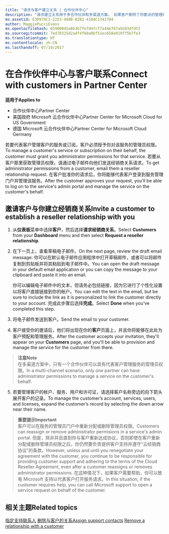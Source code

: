 ```yaml
---
title: "请求与客户建立关系 | 合作伙伴中心"
description: "请求建立关系用于多合作伙伴和多渠道方案。 如果客户删除了你委派的管理权限，并且你需要恢复它们才可以提供预配或支持，请求建立关系也十分有用。"
ms.assetid: E3D979C1-2253-408B-82B1-4104C1341704
author: MaggiePucciEvans
ms.openlocfilehash: 65909045a8b3b7fe7d47cf7a44e767a5b93dfdf2
ms.sourcegitcommit: 7ed78315d2a4f4f60a0bf51ec658e019ff5b7fe3
ms.translationtype: HT
ms.contentlocale: zh-CN
ms.lasthandoff: 07/19/2017
---
```

# <a name="connect-with-customers-in-partner-center"></a><span data-ttu-id="09e08-104">在合作伙伴中心与客户联系</span><span class="sxs-lookup"><span data-stu-id="09e08-104">Connect with customers in Partner Center</span></span>

**<span data-ttu-id="09e08-105">适用于</span><span class="sxs-lookup"><span data-stu-id="09e08-105">Applies to</span></span>**

-  <span data-ttu-id="09e08-106">合作伙伴中心</span><span class="sxs-lookup"><span data-stu-id="09e08-106">Partner Center</span></span>
-  <span data-ttu-id="09e08-107">美国政府 Microsoft 云合作伙伴中心</span><span class="sxs-lookup"><span data-stu-id="09e08-107">Partner Center for Microsoft Cloud for US Government</span></span>
-  <span data-ttu-id="09e08-108">德国 Microsoft 云合作伙伴中心</span><span class="sxs-lookup"><span data-stu-id="09e08-108">Partner Center for Microsoft Cloud Germany</span></span>

<span data-ttu-id="09e08-109">若要代表客户管理客户的服务或订阅，客户必须授予你对该服务的管理员权限。</span><span class="sxs-lookup"><span data-stu-id="09e08-109">To manage a customer's service or subscription on their behalf, the customer must grant you administrator permissions for that service.</span></span> <span data-ttu-id="09e08-110">若要从客户那里获取管理员权限，请通过电子邮件向他们发送经销商关系请求。</span><span class="sxs-lookup"><span data-stu-id="09e08-110">To get administrator permissions from a customer, email them a reseller relationship request.</span></span> <span data-ttu-id="09e08-111">在客户批准你的请求后，你将能够代表客户登录到服务管理门户并管理该服务。</span><span class="sxs-lookup"><span data-stu-id="09e08-111">After the customer approves your request, you'll be able to log on to the service's admin portal and manage the service on the customer's behalf.</span></span> 

## <a name="invite-a-customer-to-establish-a-reseller-relationship-with-you"></a><span data-ttu-id="09e08-112">邀请客户与你建立经销商关系</span><span class="sxs-lookup"><span data-stu-id="09e08-112">Invite a customer to establish a reseller relationship with you</span></span>

1.  <span data-ttu-id="09e08-113">从**仪表板**菜单中选择**客户**，然后选择**请求经销商关系**。</span><span class="sxs-lookup"><span data-stu-id="09e08-113">Select **Customers** from your **Dashboard** menu and then select **Request a reseller relationship**.</span></span>

2.  <span data-ttu-id="09e08-114">在下一页上，查看草稿电子邮件。</span><span class="sxs-lookup"><span data-stu-id="09e08-114">On the next page, review the draft email message.</span></span> <span data-ttu-id="09e08-115">你可以在默认电子邮件应用程序中打开草稿邮件，或者可以将邮件复制到剪贴板并将其粘贴到电子邮件中。</span><span class="sxs-lookup"><span data-stu-id="09e08-115">You can open the draft message in your default email application or you can copy the message to your clipboard and paste it into an email.</span></span> 

    <span data-ttu-id="09e08-116">你可以编辑电子邮件中的文本，但请务必包括链接，因为它进行了个性化设置以将客户直接链接到你的帐户。</span><span class="sxs-lookup"><span data-stu-id="09e08-116">You can edit the text in the email, but be sure to include the link as it is personalized to link the customer directly to your account.</span></span> <span data-ttu-id="09e08-117">完成此步骤后选择**完成**。</span><span class="sxs-lookup"><span data-stu-id="09e08-117">Select **Done** when you’ve completed this step.</span></span>

3.  <span data-ttu-id="09e08-118">将电子邮件发送到客户。</span><span class="sxs-lookup"><span data-stu-id="09e08-118">Send the email to your customer.</span></span>

4.  <span data-ttu-id="09e08-119">客户接受你的邀请后，他们将出现在你的**客户**页面上，并且你将能够在此处为客户预配和管理服务。</span><span class="sxs-lookup"><span data-stu-id="09e08-119">After the customer accepts your invitation, they'll appear on your **Customers** page, and you'll be able to provision and manage the service for the customer from there.</span></span>

 >**<span data-ttu-id="09e08-120">注意</span><span class="sxs-lookup"><span data-stu-id="09e08-120">Note</span></span>**<br>
    <span data-ttu-id="09e08-121">在多渠道方案中，只有一个合作伙伴可以具有代表客户管理服务的管理员权限。</span><span class="sxs-lookup"><span data-stu-id="09e08-121">In a multi-channel scenario, only one partner can have administrator permissions to manage a service on the customer's behalf.</span></span> 

5.  <span data-ttu-id="09e08-122">若要管理客户的帐户、服务、用户和许可证，请选择客户名称旁边的向下箭头展开客户的记录。</span><span class="sxs-lookup"><span data-stu-id="09e08-122">To manage the customer’s account, services, users, and licenses, expand the customer’s record by selecting the down arrow near their name.</span></span>


>**<span data-ttu-id="09e08-123">重要提示</span><span class="sxs-lookup"><span data-stu-id="09e08-123">Important</span></span>**<br>
<span data-ttu-id="09e08-124">客户可以在服务的管理员门户中重新分配或删除管理员权限。</span><span class="sxs-lookup"><span data-stu-id="09e08-124">Customers can reassign or remove administrator permisions in a service's admin portal.</span></span> <span data-ttu-id="09e08-125">但是，除非并且直到你与客户重新达成协议，否则即使在客户重新分配或删除管理员权限之后，你仍然要负责提供客户支持并遵守“云经销商协议”的条款。</span><span class="sxs-lookup"><span data-stu-id="09e08-125">However, unless and until you renegotiate your agreement with the customer, you continue to be responsible for providing customer support and adhering to the terms of the Cloud Reseller Agreement, even after a customer reassigns or removes administrator permissions.</span></span> <span data-ttu-id="09e08-126">在这种情况下，如果客户需要帮助，你可以致电 Microsoft 支持以代表客户打开服务请求。</span><span class="sxs-lookup"><span data-stu-id="09e08-126">In this situation, if the customer requires help, you can call Microsoft support to open a service request on behalf of the customer.</span></span>

## <a name="related-topics"></a><span data-ttu-id="09e08-127">相关主题</span><span class="sxs-lookup"><span data-stu-id="09e08-127">Related topics</span></span>

<span data-ttu-id="09e08-128">[指定支持联系人](assign-support-contacts.md)
[删除与客户的关系](remove-a-relationship.md)</span><span class="sxs-lookup"><span data-stu-id="09e08-128">[Assign support contacts](assign-support-contacts.md)
[Remove a relationship with a customer](remove-a-relationship.md)</span></span>